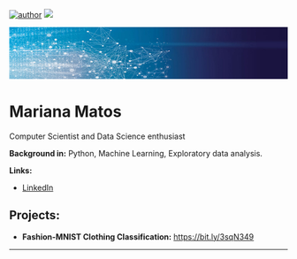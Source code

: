 [![author](https://img.shields.io/badge/author-marianatmatos-red.svg)](https://www.linkedin.com/in/mariana-matos-3ba384175/) [![](https://img.shields.io/badge/python-3.7+-blue.svg)](https://www.python.org/downloads/release/python-365/) 

<p align="center">
  <img src="ds-head.jpg" >
</p>

# Mariana Matos

Computer Scientist and Data Science enthusiast

**Background in:** Python, Machine Learning, Exploratory data analysis. 

**Links:**
* [LinkedIn](https://www.linkedin.com/in/mariana-matos-3ba384175/)


## Projects:

* **Fashion-MNIST Clothing Classification:** https://bit.ly/3sqN349


---




